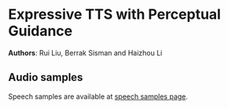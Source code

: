 # Expressive TTS with Perceptual Guidance
 
 __Authors__: Rui Liu, Berrak Sisman and Haizhou Li

## Audio samples

Speech samples are available at [speech samples page](https://ttslr.github.io/Expressive-TTS-with-Perceptual-Guidance/).

 




